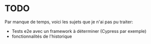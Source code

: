 # TODO

Par manque de temps, voici les sujets que je n'ai pas pu traiter:
- Tests e2e avec un framework à déterminer (Cypress par exemple)
- fonctionnalités de l'historique

